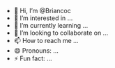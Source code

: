 - 👋 Hi, I’m @Briancoc
- 👀 I’m interested in ...
- 🌱 I’m currently learning ...
- 💞️ I’m looking to collaborate on ...
- 📫 How to reach me ...
- 😄 Pronouns: ...
- ⚡ Fun fact: ...

<!---
Briancoc/Briancoc is a ✨ special ✨ repository because its `README.md` (this file) appears on your GitHub profile.
You can click the Preview link to take a look at your changes.
--->
